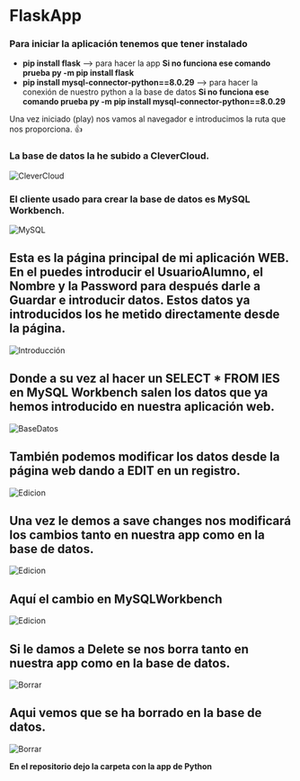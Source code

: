 # FlaskApp

### Para iniciar la aplicación tenemos que tener instalado 

- **pip install flask**  --> para hacer la app **Si no funciona ese comando prueba py -m pip install flask**
- **pip install mysql-connector-python==8.0.29** --> para hacer la conexión de nuestro python a la base de datos **Si no funciona ese comando prueba py -m pip install mysql-connector-python==8.0.29**


Una vez iniciado (play) nos vamos al navegador e introducimos la ruta que nos proporciona. :+1:

### La base de datos la he subido a CleverCloud.

![CleverCloud](https://images2.imgbox.com/42/78/V67Vi7pO_o.jpg "CleverCloud")

### El cliente usado para crear la base de datos es MySQL Workbench.

![MySQL](https://images2.imgbox.com/62/75/lPY3jNqL_o.jpg "MySQL")

Esta es la página principal de mi aplicación WEB.
En el puedes introducir el UsuarioAlumno, el Nombre y la Password para después darle a Guardar e introducir datos.
Estos datos ya introducidos los he metido directamente desde la página.
-------------------------------
![Introducción](https://images2.imgbox.com/31/75/0Zpg9ztq_o.jpg "Página Principal")


Donde a su vez al hacer un SELECT * FROM IES en MySQL Workbench salen los datos que ya hemos introducido en nuestra aplicación web.
-----------------------------------
![BaseDatos](https://images2.imgbox.com/40/71/IjNMdD4C_o.jpg "BaseDatos")

También podemos modificar los datos desde la página web dando a EDIT en un registro.
-----------------------------------
![Edicion](https://images2.imgbox.com/4c/32/0fgOkPbR_o.jpg "Edicion")

Una vez le demos a save changes nos modificará los cambios tanto en nuestra app como en la base de datos.
-----------------------------------
![Edicion](https://images2.imgbox.com/61/36/uWHFXr0b_o.jpg "Edicion")

Aquí el cambio en MySQLWorkbench
-----------------------------------
![Edicion](https://images2.imgbox.com/85/85/I0tcKN5W_o.jpg "Edicion")

Si le damos a Delete se nos borra tanto en nuestra app como en la base de datos.
-----------------------------------
![Borrar](https://images2.imgbox.com/23/9e/SXdh7f5d_o.jpg "Borrar")

Aqui vemos que se ha borrado en la base de datos.
-----------------------------------
![Borrar](https://images2.imgbox.com/f9/ba/YXJsUcX9_o.jpg "Borrar")





**En el repositorio dejo la carpeta con la app de Python**


